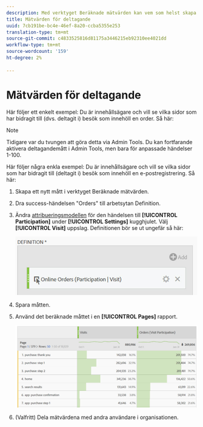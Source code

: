 ```yaml
---
description: Med verktyget Beräknade mätvärden kan vem som helst skapa ett deltagandemått.
title: Mätvärden för deltagande
uuid: 7cb191be-bc4e-46ef-8a20-ccba5355e253
translation-type: tm+mt
source-git-commit: c4833525816d81175a3446215eb92310ee4021dd
workflow-type: tm+mt
source-wordcount: '159'
ht-degree: 2%

---
```



# Mätvärden för deltagande

Här följer ett enkelt exempel: Du är innehållsägare och vill se vilka sidor som har bidragit till (dvs. deltagit i) besök som innehöll en order. Så här:

>[!NOTE]
>
>Tidigare var du tvungen att göra detta via Admin Tools. Du kan fortfarande aktivera deltagandemått i Admin Tools, men bara för anpassade händelser 1-100.

Här följer några enkla exempel: Du är innehållsägare och vill se vilka sidor som har bidragit till (deltagit i) besök som innehöll en e-postregistrering. Så här:

1. Skapa ett nytt mått i verktyget Beräknade mätvärden.
1. Dra success-händelsen &quot;Orders&quot; till arbetsytan Definition.
1. Ändra [attribueringsmodellen](/help/components/c-calcmetrics/c-workflow/cm-workflow/c-build-metrics/m-metric-type-alloc.md) för den händelsen till **[!UICONTROL Participation]** under **[!UICONTROL Settings]** kugghjulet. Välj **[!UICONTROL Visit]** uppslag. Definitionen bör se ut ungefär så här:

   ![](assets/participation.png)

1. Spara måtten.
1. Använd det beräknade måttet i en **[!UICONTROL Pages]** rapport.

   ![](assets/participation-pages.png)

1. (Valfritt) Dela mätvärdena med andra användare i organisationen.

